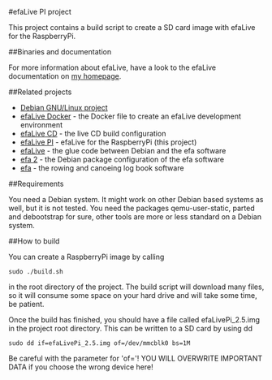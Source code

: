 #efaLive PI project

This project contains a build script to create a SD card image with efaLive for the RaspberryPi.

##Binaries and documentation

For more information about efaLive, have a look to the efaLive documentation on [my homepage](http://www.hannay.de/index.php/efalive).

##Related projects

* [Debian GNU/Linux project](http://www.debian.-org/)
* [efaLive Docker](https://github.com/efalive/efalive_docker) - the Docker file to create an efaLive development environment
* [efaLive CD](https://github.com/efalive/efalive_cd) - the live CD build configuration
* [efaLive PI](https://github.com/efalive/efalive_pi) - efaLive for the RaspberryPi (this project)
* [efaLive](https://github.com/efalive/efalive) - the glue code between Debian and the efa software
* [efa 2](https://github.com/efalive/efa2) - the Debian package configuration of the efa software
* [efa](http://efa.nmichael.de/) - the rowing and canoeing log book software

##Requirements

You need a Debian system. It might work on other Debian based systems as well, but it is not tested. You need the packages qemu-user-static, parted and debootstrap for sure, other tools are more or less standard on a Debian system.

##How to build

You can create a RaspberryPi image by calling

```shell
sudo ./build.sh
```

in the root directory of the project. The build script will download many files, so it will consume some space on your hard drive and will take some time, be patient.

Once the build has finished, you should have a file called efaLivePi_2.5.img in the project root directory. This can be written to a SD card by using dd

```shell
sudo dd if=efaLivePi_2.5.img of=/dev/mmcblk0 bs=1M
```

Be careful with the parameter for 'of='! YOU WILL OVERWRITE IMPORTANT DATA if you choose the wrong device here!

